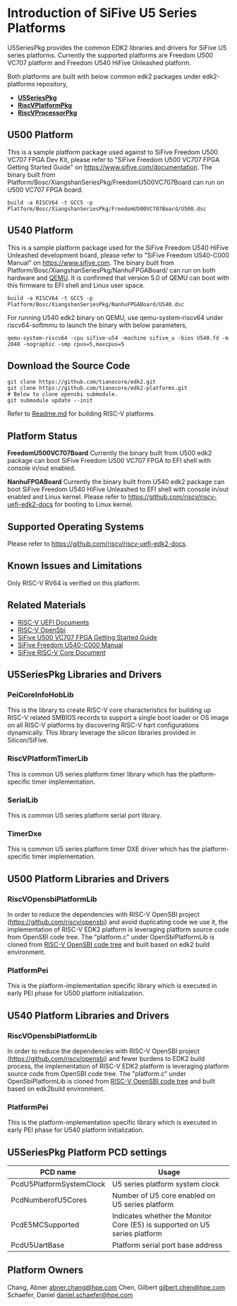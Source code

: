 # Introduction of SiFive U5 Series Platforms
U5SeriesPkg provides the common EDK2 libraries and drivers for SiFive U5 series
platforms. Currently the supported platforms are Freedom U500 VC707 platform and
Freedom U540 HiFive Unleashed platform.

Both platforms are built with below common edk2 packages under edk2-platforms
repository,
- [**U5SeriesPkg**](https://github.com/tianocore/edk2-platforms/tree/master/Platform/Bosc/XiangshanSeriesPkg)
- [**RiscVPlatformPkg**](https://github.com/tianocore/edk2-platforms/tree/master/Platform/RISC-V/PlatformPkg)
- [**RiscVProcessorPkg**](https://github.com/tianocore/edk2-platforms/tree/master/Silicon/RISC-V/ProcessorPkg)

## U500 Platform
This is a sample platform package used against to SiFive Freedom U500
VC707 FPGA Dev Kit, please refer to "SiFive Freedom U500 VC707 FPGA Getting
Started Guide" on https://www.sifive.com/documentation.
The binary built from Platform/Bosc/XiangshanSeriesPkg/FreedomU500VC707Board can run
on U500 VC707 FPGA board.
```
build -a RISCV64 -t GCC5 -p Platform/Bosc/XiangshanSeriesPkg/FreedomU500VC707Board/U500.dsc
```

## U540 Platform
This is a sample platform package used for the SiFive Freedom U540 HiFive Unleashed
development board, please refer to "SiFive Freedom U540-C000 Manual" on
https://www.sifive.com. The binary built from
Platform/Bosc/XiangshanSeriesPkg/NanhuFPGABoard/ can run on both
hardware and [QEMU](https://git.qemu.org/?p=qemu.git;a=summary).
It is confirmed that version 5.0 of QEMU can boot with this  firmware to EFI shell
and Linux user space.
```
build -a RISCV64 -t GCC5 -p Platform/Bosc/XiangshanSeriesPkg/NanhuFPGABoard/U540.dsc
```
For running U540 edk2 binary on QEMU, use qemu-system-riscv64 under riscv64-softmmu
to launch the binary with below parameters,

```
qemu-system-riscv64 -cpu sifive-u54 -machine sifive_u -bios U540.fd -m 2048 -nographic -smp cpus=5,maxcpus=5
```

## Download the Source Code
```
git clone https://github.com/tianocore/edk2.git
git clone https://github.com/tianocore/edk2-platforms.git
# Below to clone opensbi submodule.
git submodule update --init
```
Refer to [Readme.md](https://github.com/tianocore/edk2-platforms/blob/master/Platform/RISC-V/PlatformPkg/Readme.md) for building RISC-V platforms.

## Platform Status
**FreedomU500VC707Board**
Currently the binary built from U500 edk2 package can boot SiFive Freedom U500 VC707
FPGA to EFI shell with console in/out enabled.

**NanhuFPGABoard**
Currently the binary built from U540 edk2 package can boot SiFive Freedom U540 HiFive
Unleashed to EFI shell with console in/out enabled and Linux kernel. Please refer to
https://github.com/riscv/riscv-uefi-edk2-docs for booting to Linux kernel.

## Supported Operating Systems
Please refer to https://github.com/riscv/riscv-uefi-edk2-docs.

## Known Issues and Limitations
Only RISC-V RV64 is verified on this platform.

## Related Materials
- [RISC-V UEFI Documents](https://github.com/riscv/riscv-uefi-edk2-docs)
- [RISC-V OpenSbi](https://github.com/riscv/opensbi)
- [SiFive U500 VC707 FPGA Getting Started Guide](https://sifive.cdn.prismic.io/sifive%2Fc248fabc-5e44-4412-b1c3-6bb6aac73a2c_sifive-u500-vc707-gettingstarted-v0.2.pdf)
- [SiFive Freedom U540-C000 Manual](https://sifive.cdn.prismic.io/sifive%2F834354f0-08e6-423c-bf1f-0cb58ef14061_fu540-c000-v1.0.pdf)
- [SiFive RISC-V Core Document](https://www.sifive.com/documentation)

## U5SeriesPkg Libraries and Drivers
### PeiCoreInfoHobLib
This is the library to create RISC-V core characteristics for building up RISC-V
related SMBIOS records to support a single boot loader  or OS image on all RISC-V
platforms by discovering RISC-V hart configurations dynamically. This library leverage
the silicon libraries provided in Silicon/SiFive.

### RiscVPlatformTimerLib
This is common U5 series platform timer library which has the platform-specific
timer implementation.

### SerialLib
This is common U5 series platform serial port library.

### TimerDxe
This is common U5 series platform timer DXE driver which has the platform-specific
timer implementation.

## U500 Platform Libraries and Drivers
### RiscVOpensbiPlatformLib
In order to reduce the dependencies with RISC-V OpenSBI project
(https://github.com/riscv/opensbi) and avoid duplicating code we use it, the
implementation of RISC-V EDK2 platform is leveraging platform source code from OpenSBI
code tree. The "platform.c" under OpenSbiPlatformLib is cloned from
[RISC-V OpenSBI code tree](Silicon/RISC-V/ProcessorPkg/Library/RiscVOpensbiLib/opensbi)
and built based on edk2 build environment.

### PlatformPei
This is the platform-implementation specific library which is executed in early PEI
phase for U500 platform initialization.

## U540 Platform Libraries and Drivers
### RiscVOpensbiPlatformLib
In order to reduce the dependencies with RISC-V OpenSBI project
(https://github.com/riscv/opensbi) and fewer burdens to EDK2 build process, the
implementation of RISC-V EDK2 platform is leveraging platform source code from
OpenSBI code tree. The "platform.c" under OpenSbiPlatformLib is cloned from
[RISC-V OpenSBI code tree](Silicon/RISC-V/ProcessorPkg/Library/RiscVOpensbiLib/opensbi)
and built based on edk2build environment.

### PlatformPei
This is the platform-implementation specific library which is executed in early PEI
phase for U540 platform initialization.

## U5SeriesPkg Platform PCD settings

| **PCD name** |**Usage**|
|----------------|----------|
|PcdU5PlatformSystemClock| U5 series platform system clock|
|PcdNumberofU5Cores| Number of U5 core enabled on U5 series platform|
|PcdE5MCSupported| Indicates whether the Monitor Core (E5) is supported on U5 series platform|
|PcdU5UartBase|Platform serial port base address|


## Platform Owners
Chang, Abner <abner.chang@hpe.com>
Chen, Gilbert <gilbert.chen@hpe.com>
Schaefer, Daniel <daniel.schaefer@hpe.com>
